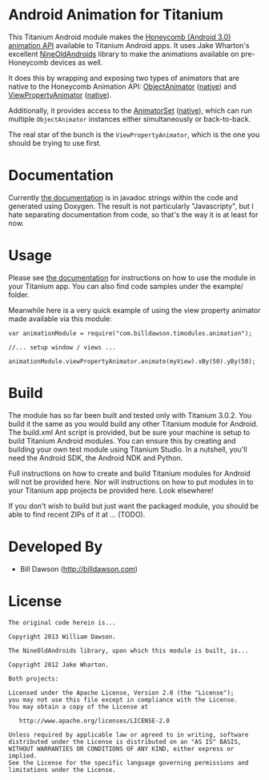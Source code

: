 Android Animation for Titanium
================================

This Titanium Android module makes the [Honeycomb (Android 3.0) animation API][1]
available to Titanium Android apps. It uses Jake Wharton's excellent
[NineOldAndroids][2] library to make the animations available on pre-Honeycomb
devices as well.

It does this by wrapping and exposing two types of animators that are native to
the Honeycomb Animation API: [ObjectAnimator][3] ([native][4]) and
[ViewPropertyAnimator][5] ([native][6]).

Additionally, it provides access to the [AnimatorSet][7] ([native][8]), which
can run multiple `ObjectAnimator` instances either simultaneously or back-to-back.

The real star of the bunch is the `ViewPropertyAnimator`, which is the one
you should be trying to use first.

Documentation
=============

Currently [the documentation][9] is in javadoc strings within the code and generated
using Doxygen. The result is not particularly "Javascripty", but I hate
separating documentation from code, so that's the way it is at least
for now.

Usage
=====

Please see [the documentation][9] for instructions on how to use the module in
your Titanium app. You can also find code samples under the example/ folder.

Meanwhile here is a very quick example of using the view property animator made
available via this module:

    var animationModule = require("com.billdawson.timodules.animation");
	
	//... setup window / views ...
    
    animationModule.viewPropertyAnimator.animate(myView).xBy(50).yBy(50);

Build
=====

The module has so far been built and tested only with Titanium 3.0.2. You build
it the same as you would build any other Titanium module for Android. The build.xml
Ant script is provided, but be sure your machine is setup to build Titanium
Android modules. You can ensure this by creating and building your own test
module using Titanium Studio. In a nutshell, you'll need the Android SDK, the
Android NDK and Python.

Full instructions on how to create and build Titanium modules for Android will
not be provided here. Nor will instructions on how to put modules in to your
Titanium app projects be provided here. Look elsewhere!

If you don't wish to build but just want the packaged module, you should be able
to find recent ZIPs of it at ... (TODO).

Developed By
============

* Bill Dawson (http://billdawson.com)

License
=======

	The original code herein is...

	Copyright 2013 William Dawson.

	The NineOldAndroids library, upon which this module is built, is...

    Copyright 2012 Jake Wharton.

	Both projects:

    Licensed under the Apache License, Version 2.0 (the "License");
    you may not use this file except in compliance with the License.
    You may obtain a copy of the License at

       http://www.apache.org/licenses/LICENSE-2.0

    Unless required by applicable law or agreed to in writing, software
    distributed under the License is distributed on an "AS IS" BASIS,
    WITHOUT WARRANTIES OR CONDITIONS OF ANY KIND, either express or implied.
    See the License for the specific language governing permissions and
    limitations under the License.



[1]: http://android-developers.blogspot.com/2011/02/animation-in-honeycomb.html
[2]: http://nineoldandroids.com
[3]: https://github.com/billdawson/ti-android-animation/blob/master/src/com/billdawson/timodules/animation/ObjectAnimator_.java
[4]: http://developer.android.com/reference/android/animation/ObjectAnimator.html
[5]: https://github.com/billdawson/ti-android-animation/blob/master/src/com/billdawson/timodules/animation/views/ViewPropertyAnimator_.java
[6]: http://developer.android.com/reference/android/view/ViewPropertyAnimator.html
[7]: https://github.com/billdawson/ti-android-animation/blob/master/src/com/billdawson/timodules/animation/AnimatorSet_.java
[8]: http://developer.android.com/reference/android/animation/AnimatorSet.html
[9]: http://billdawson.github.com/ti-android-animation/docs/index.html
